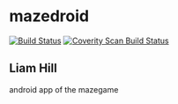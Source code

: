 # mazedroid

[![Build Status](https://travis-ci.org/hillliam/mazedroid.svg?branch=master)](https://travis-ci.org/hillliam/mazedroid)
<a href="https://scan.coverity.com/projects/hillliam-mazedroid">
  <img alt="Coverity Scan Build Status"
       src="https://scan.coverity.com/projects/6349/badge.svg"/>
</a>

Liam Hill
---------
android app of the mazegame
